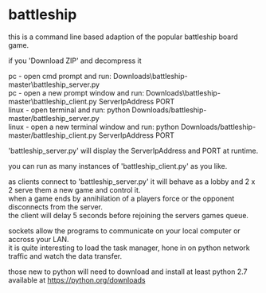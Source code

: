 # battleship

this is a command line based adaption of the popular battleship board game.

if you 'Download ZIP' and decompress it

pc - open cmd prompt and run:  Downloads\battleship-master\battleship_server.py</br>
pc - open a new prompt window and run:  Downloads\battleship-master\battleship_client.py ServerIpAddress PORT</br>
linux - open terminal and run:  python Downloads/battleship-master/battleship_server.py</br>
linux - open a new terminal window and run:  python Downloads/battleship-master/battleship_client.py ServerIpAddress PORT

'battleship_server.py' will display the ServerIpAddress and PORT at runtime.

you can run as many instances of 'battleship_client.py' as you like.

as clients connect to 'battleship_server.py' it will behave as a lobby and 2 x 2 serve them a new game and control it.</br>
when a game ends by annihilation of a players force or the opponent disconnects from the server.</br>
the client will delay 5 seconds before rejoining the servers games queue.

sockets allow the programs to communicate on your local computer or accross your LAN.</br>
it is quite interesting to load the task manager, hone in on python network traffic and watch the data transfer.

those new to python will need to download and install at least python 2.7 available at <a href="https://python.org/downloads">https://python.org/downloads</a>
